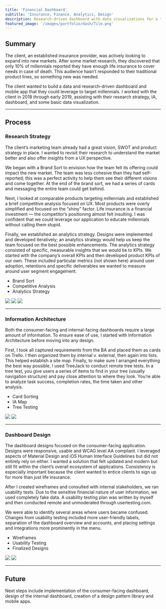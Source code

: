 ```yaml
---
title: 'Financial Dashboard'
subtitle: 'Insurance, Finance, Analytics, Design'
description: Research-driven dashboard with data visualizations for a term life insurance provider.
featured_image: '/images/portfolio/dash/Tile.png'
---
```


## Summary
The client, an established insurance provider, was actively looking to expand into new markets. After some market research, they discovered that only 10% of millennials reported they have enough life insurance to cover needs in case of death. This audience hasn’t responded to their traditional product lines, so something new was needed.

The client wanted to build a data and research-driven dashboard and mobile app that they could leverage to target millennials. I worked with the client in 2018 through early 2019, assisting with their research strategy, IA, dashboard, and some basic data visualization. 

--- 

## Process

### Research Strategy
The client’s marketing team already had a great vision, SWOT and product strategy in place. I wanted to revisit their research to understand the market better and also offer insights from a UX perspective.

We began with a Brand Sort to envision how the team felt its offering could impact the new market. The team was less cohesive than they had self-reported; this was a perfect activity to help them see their different visions and come together. At the end of the brand sort, we had a series of cards and messaging the entire team could get behind.

Next, I looked at comparable products targeting millennials and established a brief competitive analysis focused on UX. Most products were overly simplified and focused on the “shiny” factor. Life insurance is a financial investment — the competitor’s positioning almost felt insulting. I was confident that we could leverage our application to educate millennials without calling them stupid. 

Finally, we established an analytics strategy. Designs were implemented and developed iteratively; an analytics strategy would help us keep the team focused on the best possible enhancements. The analytics strategy consisted of specific, measurable insights that we would tie to KPIs. We started with the company’s overall KPIs and then developed product KPIs of our own. These included particular metrics (not shown here) around user adoption, retentions and specific deliverables we wanted to measure around user segment engagement. 

* Brand Sort
* Competitive Analysis
* Analytics Strategy

<div class="gallery half-gal" data-columns="1">
	<img src="/images/portfolio/dash/BrandSort Initial.png"/>
    <img src="/images/portfolio/dash/BrandSort Final.png"/>
    <img src="/images/portfolio/dash/Competitive.png"/>
</div>

---

### Information Architecture
Both the consumer-facing and internal-facing dashboards require a large amount of information. To ensure ease of use, I started with Information Architecture before moving into any design.

First, I took all captured requirements from the BA and placed them as cards on Trello. I then organized them by internal v. external, then again into lists. This helped establish a site map. Finally, to make sure I arranged everything the best way possible, I used TreeJack to conduct remote tree tests. In a tree test, you give users a series of items to find in your tree (usually navigation structure) and pay close attention to where they look. You’re able to analyze task success, completion rates, the time taken and other analysis.

* Card Sorting
* IA Map
* Tree Testing

<div class="gallery half-gal" data-columns="1">
	<img src="/images/portfolio/dash/Card Sort.png"/>
    <img src="/images/portfolio/dash/Site Map.png"/>
</div>

---

### Dashboard Design
The dashboard designs focused on the consumer-facing application. Designs were responsive, usable and WCAG level AA compliant. I leveraged aspects of Material Design and iOS Human Interface Guidelines but did not entirely rely on either. I wanted a solution that felt updated and modern but still fit within the client’s overall ecosystem of applications. Consistency is especially important because the client wanted to entice clients to sign up for more than just life insurance. 

After I created wireframes and consulted with internal stakeholders, we ran usability tests. Due to the sensitive financial nature of user information, we used completely fake data. A usability testing plan was written by myself and then conducted remote and unmoderated through usertesting.com.

We were able to identify several areas where users became confused. Changes from usability testing included more user-friendly labels, separation of the dashboard overview and accounts, and placing settings and integrations more prominently in the menu.


* Wireframes
* Usability Testing
* Finalized Designs

<div class="gallery half-gal" data-columns="1">
	<img src="/images/portfolio/dash/Money.png"/>
    <img src="/images/portfolio/dash/Money2.png"/>
</div>

---

## Future
Next steps include implementation of the consumer-facing dashboard, design of the internal dashboard, creation of a design pattern library and mobile apps.
